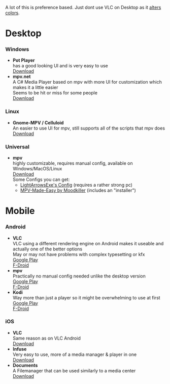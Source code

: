 A lot of this is preference based. Just dont use VLC on Desktop as it [alters colors](https://slow.pics/c/qBsQ8AJ0).

# Desktop

### Windows
- **Pot Player**<br/>
  has a good looking UI and is very easy to use<br/>
  [Download](https://potplayer.daum.net)
- **mpv.net**<br/>
  A C# Media Player based on mpv with more UI for customization which makes it a little easier<br/>
  Seems to be hit or miss for some people<br/>
  [Download](https://github.com/stax76/mpv.net/releases/latest)

### Linux
- **Gnome-MPV / Celluloid**<br/>
  An easier to use UI for mpv, still supports all of the scripts that mpv does<br/>
  [Download](https://github.com/celluloid-player/celluloid#Installation)

### Universal
- **mpv**<br/>
  highly customizable, requires manual config, available on Windows/MacOS/Linux<br/>
  [Download](https://mpv.io/installation/)<br/>
  Some Configs you can get:<br/>
  - [LightArrowsExe's Config](https://github.com/LightArrowsEXE/dotfiles/tree/master/mpv) (requires a rather strong pc)<br/>
  - [MPV-Made-Easy by Moodkiller](https://github.com/Moodkiller/MPV-Made-Easy) (includes an "installer")

# Mobile

### Android
- **VLC**<br/>
  VLC using a different rendering engine on Android makes it useable and actually one of the better options<br/>
  May or may not have problems with complex typesetting or kfx<br/>
  [Google Play](https://play.google.com/store/apps/details?id=org.videolan.vlc)<br/>[F-Droid](https://f-droid.org/en/packages/org.videolan.vlc/)<br/>
- **mpv**<br/>
  Practically no manual config needed unlike the desktop version<br/>
  [Google Play](https://play.google.com/store/apps/details?id=is.xyz.mpv)<br/>
  [F-Droid](https://f-droid.org/en/packages/is.xyz.mpv/)<br/>
- **Kodi**<br/>
  Way more than just a player so it might be overwhelming to use at first<br/>
  [Google Play](https://play.google.com/store/apps/details?id=org.xbmc.kodi)<br/>
  [F-Droid](https://f-droid.org/en/packages/org.xbmc.kodi/)<br/>

### iOS
- **VLC**<br/>
  Same reason as on VLC Android<br/>
  [Download](https://apps.apple.com/app/vlc-for-mobile/id650377962)
- **Infuse**<br/>
  Very easy to use, more of a media manager & player in one<br/>
  [Download](https://apps.apple.com/app/infuse-6/id1136220934)
- **Documents**<br/>
  A Filemanager that can be used similarly to a media center<br/>
  [Download](https://apps.apple.com/app/documents-files-pdf-browser/id364901807)
